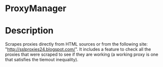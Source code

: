 # ProxyManager

# Description
Scrapes proxies directly from HTML sources or from the following site: "http://sslproxies24.blogspot.com/". It includes a feature to check all the proxies that were scraped to see if they are working (a working proxy is one that satisfies the tiemout inequality).

